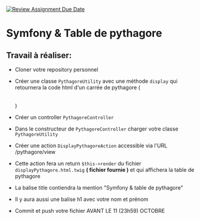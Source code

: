 [![Review Assignment Due Date](https://classroom.github.com/assets/deadline-readme-button-22041afd0340ce965d47ae6ef1cefeee28c7c493a6346c4f15d667ab976d596c.svg)](https://classroom.github.com/a/AyryOJcI)


# Symfony & Table de pythagore

## Travail à réaliser:

- Cloner votre repository personnel
- Créer une classe `PythagoreUtility` avec une méthode `display` qui retournera la code html d'un carrée de pythagore ( <table></table>)
- Créer un controller `PythagoreController`
- Dans le constructeur de `PythagoreController` charger votre classe `PythagoreUtility`
- Créer une action `DisplayPythagoreAction` accessible via l'URL /pythagore/view
- Cette action fera un return `$this->render` du fichier `displayPythagore.html.twig` **( fichier fournie )** et qui affichera la table de pythagore
- La balise title contiendra la mention "Symfony & table de pythagore"
- Il y aura aussi une balise h1 avec votre nom et prénom

- Commit et push votre fichier AVANT LE 11 (23h59) OCTOBRE
